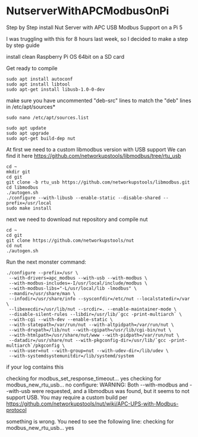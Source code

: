 # NutserverWithAPCModbusOnPi
Step by Step install Nut Server with APC USB Modbus Support on a Pi 5

I was truggling with this for 8 hours last week, so I decided to make a step by step guide

install clean Raspberry Pi OS 64bit on a SD card

Get ready to compile
```
sudo apt install autoconf 
sudo apt install libtool
sudo apt-get install libusb-1.0-0-dev
```
make sure you have uncommented "deb-src" lines to match the "deb" lines in /etc/apt/sources*
```
sudo nano /etc/apt/sources.list

sudo apt update
sudo apt upgrade
sudo apt-get build-dep nut
```


At first we need to a custom libmodbus version with USB support
We can find it here
https://github.com/networkupstools/libmodbus/tree/rtu_usb
```
cd ~
mkdir git
cd git
git clone -b rtu_usb https://github.com/networkupstools/libmodbus.git
cd libmodbus
./autogen.sh
./configure --with-libusb --enable-static --disable-shared --prefix=/usr/local
sudo make install
```

next we need to download nut repository and compile nut
```
cd ~
cd git
git clone https://github.com/networkupstools/nut
cd nut
./autogen.sh
```

Run the next monster command:
```
./configure --prefix=/usr \
 --with-drivers=apc_modbus --with-usb --with-modbus \
 --with-modbus-includes=-I/usr/local/include/modbus \
 --with-modbus-libs="-L/usr/local/lib -lmodbus" \
 --mandir=/usr/share/man \
 --infodir=/usr/share/info --sysconfdir=/etc/nut --localstatedir=/var \
 --libexecdir=/usr/lib/nut --srcdir=. --enable-maintainer-mode \
 --disable-silent-rules --libdir=/usr/lib/`gcc -print-multiarch` \
 --with-cgi --with-dev --enable-static \
 --with-statepath=/var/run/nut --with-altpidpath=/var/run/nut \
 --with-drvpath=/lib/nut --with-cgipath=/usr/lib/cgi-bin/nut \
 --with-htmlpath=/usr/share/nut/www --with-pidpath=/var/run/nut \
 --datadir=/usr/share/nut --with-pkgconfig-dir=/usr/lib/`gcc -print-multiarch`/pkgconfig \
 --with-user=nut --with-group=nut --with-udev-dir=/lib/udev \
 --with-systemdsystemunitdir=/lib/systemd/system
```
if your log contains this

checking for modbus_set_response_timeout... yes
checking for modbus_new_rtu_usb... no
configure: WARNING: Both --with-modbus and --with-usb were requested, and a libmodbus was found, but it seems to not support USB. You may require a custom build per https://github.com/networkupstools/nut/wiki/APC-UPS-with-Modbus-protocol

something is wrong.
You need to see the following line:
checking for modbus_new_rtu_usb... yes




